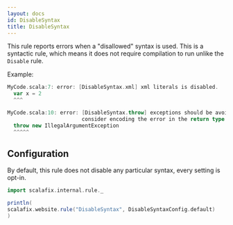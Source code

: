 ```yaml
---
layout: docs
id: DisableSyntax
title: DisableSyntax
---
```


This rule reports errors when a "disallowed" syntax is used. This is a syntactic
rule, which means it does not require compilation to run unlike the `Disable`
rule.

Example:

```scala
MyCode.scala:7: error: [DisableSyntax.xml] xml literals is disabled.
  var x = 2
  ^^^
```

```scala
MyCode.scala:10: error: [DisableSyntax.throw] exceptions should be avoided,
                        consider encoding the error in the return type instead
  throw new IllegalArgumentException
  ^^^^^
```

## Configuration

By default, this rule does not disable any particular syntax, every setting is
opt-in.

```scala mdoc:passthrough
import scalafix.internal.rule._
```

```scala mdoc:passthrough
println(
scalafix.website.rule("DisableSyntax", DisableSyntaxConfig.default)
)
```
